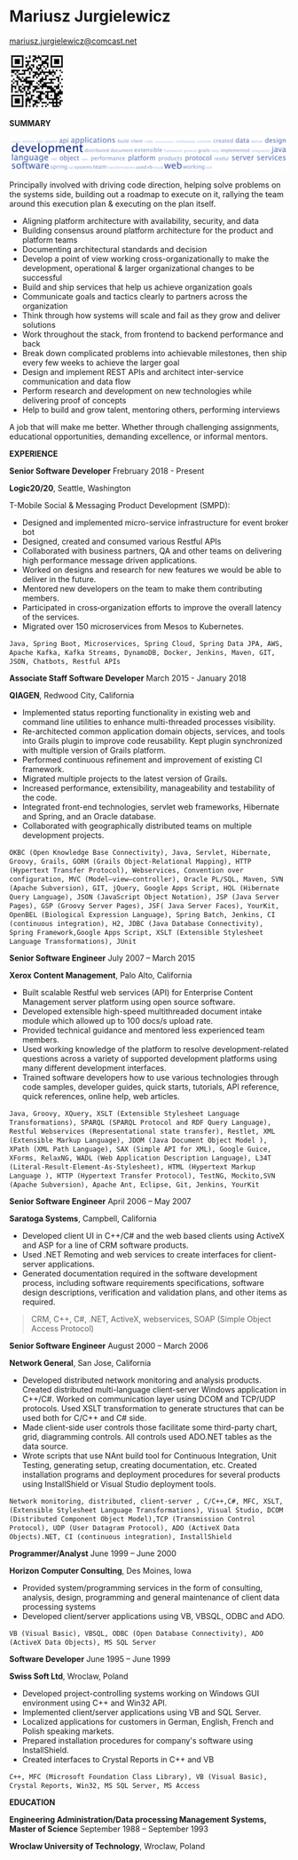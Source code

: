 # Mariusz Jurgielewicz 

<mariusz.jurgielewicz@comcast.net>

[![LinkedIn profile](linkedinqr.jpeg)](http://linkedin.com/in/msjurgie/)

**SUMMARY**

![Tagcloud](resume_tagcloud.png)

Principally involved with driving code direction, helping solve problems on the systems side, building out a roadmap to execute on it, rallying the team around this execution plan & executing on the plan itself.
-	Aligning platform architecture with availability, security, and data
-	Building consensus around platform architecture for the product and platform teams
-	Documenting architectural standards and decision
-	Develop a point of view working cross-organizationally to make the development, operational & larger organizational changes to be successful
-	Build and ship services that help us achieve organization goals
-	Communicate goals and tactics clearly to partners across the organization
-	Think through how systems will scale and fail as they grow and deliver solutions
-	Work throughout the stack, from frontend to backend performance and back
-	Break down complicated problems into achievable milestones, then ship every few weeks to achieve the larger goal
-	Design and implement REST APIs and architect inter-service communication and data flow
-	Perform research and development on new technologies while delivering proof of concepts
-	Help to build and grow talent, mentoring others, performing interviews

A job that will make me better. Whether through challenging assignments, educational opportunities, demanding excellence, or informal mentors.

**EXPERIENCE**

**Senior Software Developer** Frebruary 2018 - Present

**Logic20/20**, Seattle, Washington

T-Mobile Social & Messaging Product Development (SMPD):
* Designed and implemented micro-service infrastructure for event broker bot
* Designed, created and consumed various Restful APIs
* Collaborated with business partners, QA and other teams on delivering high performance message driven applications.
* Worked on designs and research for new features we would be able to deliver in the future.
* Mentored new developers on the team to make them contributing members.
* Participated in cross‐organization efforts to improve the overall latency of the services.
* Migrated over 150 microservices from Mesos to Kubernetes.

```
Java, Spring Boot, Microservices, Spring Cloud, Spring Data JPA, AWS, Apache Kafka, Kafka Streams, DynamoDB, Docker, Jenkins, Maven, GIT, JSON, Chatbots, Restful APIs
```

**Associate Staff Software Developer** March 2015 - January 2018

**QIAGEN**, Redwood City, California
 
-   Implemented status reporting functionality in existing web and
    command line utilities to enhance multi-threaded processes
    visibility.
-   Re-architected common application domain objects, services, and
    tools into Grails plugin to improve code reusability. Kept plugin
    synchronized with multiple version of Grails platform.
-   Performed continuous refinement and improvement of existing CI
    framework.
-   Migrated multiple projects to the latest version of Grails.
-   Increased performance, extensibility, manageability and testability
    of the code.
-   Integrated front-end technologies, servlet web frameworks, Hibernate
    and Spring, and an Oracle database.
-   Collaborated with geographically distributed teams on multiple
    development projects.
```
OKBC (Open Knowledge Base Connectivity), Java, Servlet, Hibernate, Groovy, Grails, GORM (Grails Object-Relational Mapping), HTTP (Hypertext Transfer Protocol), Webservices, Convention over configuration, MVC (Model–view–controller), Oracle PL/SQL, Maven, SVN (Apache Subversion), GIT, jQuery, Google Apps Script, HQL (Hibernate Query Language), JSON (JavaScript Object Notation), JSP (Java Server Pages), GSP (Groovy Server Pages), JSF( Java Server Faces), YourKit, OpenBEL (Biological Expression Language), Spring Batch, Jenkins, CI (continuous integration), H2, JDBC (Java Database Connectivity), Spring Framework,Google Apps Script, XSLT (Extensible Stylesheet Language Transformations), JUnit
```
**Senior Software Engineer** July 2007 – March 2015

**Xerox Content Management**, Palo Alto, California
-   Built scalable Restful web services (API) for Enterprise Content
    Management server platform using open source software.
-   Developed extensible high-speed multithreaded document intake module
    which allowed up to 100 docs/s upload rate.
-   Provided technical guidance and mentored less experienced team
    members.
-   Used working knowledge of the platform to resolve
    development-related questions across a variety of supported
    development platforms using many different development interfaces.
-   Trained software developers how to use various technologies through
    code samples, developer guides, quick starts, tutorials, API
    reference, quick references, online help, web articles.
```
Java, Groovy, XQuery, XSLT (Extensible Stylesheet Language Transformations), SPARQL (SPARQL Protocol and RDF Query Language), Restful Webservices (Representational state transfer), Restlet, XML (Extensible Markup Language), JDOM (Java Document Object Model ), XPath (XML Path Language), SAX (Simple API for XML), Google Guice, XForms, RelaxNG, WADL (Web Application Description Language), L34T (Literal-Result-Element-As-Stylesheet), HTML (Hypertext Markup Language ), HTTP (Hypertext Transfer Protocol), TestNG, Mockito,SVN (Apache Subversion), Apache Ant, Eclipse, Git, Jenkins, YourKit
```
**Senior Software Engineer** April 2006 – May 2007

**Saratoga Systems**, Campbell, California
-   Developed client UI in C++/C\# and the web based clients using
    ActiveX and ASP for a line of CRM software products.
-   Used .NET Remoting and web services to create interfaces for
    client-server applications.
-   Generated documentation required in the software development
    process, including software requirements specifications, software
    design descriptions, verification and validation plans, and other
    items as required.
> CRM, C++, C#, .NET, ActiveX, webservices, SOAP (Simple Object Access Protocol)

**Senior Software Engineer** August 2000 – March 2006

**Network General**, San Jose, California

-   Developed distributed network monitoring and analysis products.
    Created distributed multi-language client-server Windows application
    in C++/C#. Worked on communication layer using DCOM and TCP/UDP
    protocols. Used XSLT transformation to generate structures that can
    be used both for C/C++ and C# side.
-   Made client-side user controls those facilitate some third-party
    chart, grid, diagramming controls. All controls used ADO.NET tables
    as the data source.
-   Wrote scripts that use NAnt build tool for Continuous Integration,
    Unit Testing, generating setup, creating documentation, etc. Created
    installation programs and deployment procedures for several products
    using InstallShield or Visual Studio deployment tools.
```
Network monitoring, distributed, client-server , C/C++,C#, MFC, XSLT, (Extensible Stylesheet Language Transformations), Visual Studio, DCOM (Distributed Component Object Model),TCP (Transmission Control Protocol), UDP (User Datagram Protocol), ADO (ActiveX Data Objects).NET, CI (continuous integration), InstallShield
```

**Programmer/Analyst** June 1999 – June 2000

**Horizon Computer Consulting**, Des Moines, Iowa

-   Provided system/programming services in the form of consulting,
    analysis, design, programming and general maintenance of client data
    processing systems
-   Developed client/server applications using VB, VBSQL, ODBC and ADO.
```
VB (Visual Basic), VBSQL, ODBC (Open Database Connectivity), ADO (ActiveX Data Objects), MS SQL Server
```
**Software Developer** June 1995 – June 1999

**Swiss Soft Ltd**, Wroclaw, Poland

-   Developed project-controlling systems working on Windows GUI
    environment using C++ and Win32 API.
-   Implemented client/server applications using VB and SQL Server.
-   Localized applications for customers in German, English, French and
    Polish speaking markets.
-   Prepared installation procedures for company's software using
    InstallShield.
-   Created interfaces to Crystal Reports in C++ and VB
```
C++, MFC (Microsoft Foundation Class Library), VB (Visual Basic), Crystal Reports, Win32, MS SQL Server, MS Access
```
**EDUCATION**

**Engineering Administration/Data processing Management Systems, Master
of Science** September 1988 – September 1993

**Wroclaw University of Technology**, Wroclaw, Poland









